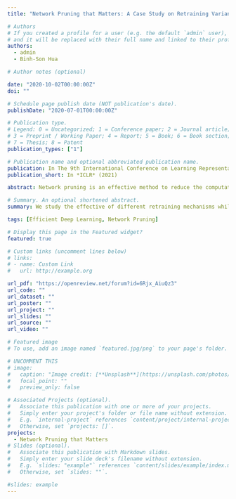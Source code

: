 ```yaml
---
title: "Network Pruning that Matters: A Case Study on Retraining Variants"

# Authors
# If you created a profile for a user (e.g. the default `admin` user), write the username (folder name) here
# and it will be replaced with their full name and linked to their profile.
authors:
  - admin
  - Binh-Son Hua

# Author notes (optional)

date: "2020-10-02T00:00:00Z"
doi: ""

# Schedule page publish date (NOT publication's date).
publishDate: "2020-07-01T00:00:00Z"

# Publication type.
# Legend: 0 = Uncategorized; 1 = Conference paper; 2 = Journal article;
# 3 = Preprint / Working Paper; 4 = Report; 5 = Book; 6 = Book section;
# 7 = Thesis; 8 = Patent
publication_types: ["1"]

# Publication name and optional abbreviated publication name.
publication: In The 9th International Conference on Learning Representations
publication_short: In *ICLR* (2021)

abstract: Network pruning is an effective method to reduce the computational expense of over-parameterized neural networks for deployment on low-resource systems. Recent state-of-the-art techniques for retraining pruned networks such as weight rewinding and learning rate rewinding have been shown to outperform the traditional fine-tuning technique in recovering the lost accuracy (Renda et al., 2020), but so far it is unclear what accounts for such performance. In this work, we conduct extensive experiments to verify and analyze the uncanny effectiveness of learning rate rewinding. We find that the reason behind the success of learning rate rewinding is the usage of a large learning rate. Similar phenomenon can be observed in other learning rate schedules that involve large learning rates, e.g., the 1-cycle learning rate schedule (Smith et al., 2019). By leveraging the right learning rate schedule in retraining, we demonstrate a counter-intuitive phenomenon in that randomly pruned networks could even achieve better performance than methodically pruned networks (fine-tuned with the conventional approach). Our results emphasize the cruciality of the learning rate schedule in pruned network retraining - a detail often overlooked by practitioners during the implementation of network pruning.

# Summary. An optional shortened abstract.
summary: We study the effective of different retraining mechanisms while doing pruning.

tags: [Efficient Deep Learning, Network Pruning]

# Display this page in the Featured widget?
featured: true

# Custom links (uncomment lines below)
# links:
# - name: Custom Link
#   url: http://example.org

url_pdf: "https://openreview.net/forum?id=6Rjx_AiuQz3"
url_code: ""
url_dataset: ""
url_poster: ""
url_project: ""
url_slides: ""
url_source: ""
url_video: ""

# Featured image
# To use, add an image named `featured.jpg/png` to your page's folder.

# UNCOMMENT THIS
# image:
#   caption: "Image credit: [**Unsplash**](https://unsplash.com/photos/pLCdAaMFLTE)"
#   focal_point: ""
#   preview_only: false

# Associated Projects (optional).
#   Associate this publication with one or more of your projects.
#   Simply enter your project's folder or file name without extension.
#   E.g. `internal-project` references `content/project/internal-project/index.md`.
#   Otherwise, set `projects: []`.
projects:
  - Network Pruning that Matters
# Slides (optional).
#   Associate this publication with Markdown slides.
#   Simply enter your slide deck's filename without extension.
#   E.g. `slides: "example"` references `content/slides/example/index.md`.
#   Otherwise, set `slides: ""`.

#slides: example
---
```


<!-- {{% callout note %}}
Click the _Cite_ button above to demo the feature to enable visitors to import publication metadata into their reference management software.
{{% /callout %}}

{{% callout note %}}
Create your slides in Markdown - click the _Slides_ button to check out the example.
{{% /callout %}}

Supplementary notes can be added here, including [code, math, and images](https://wowchemy.com/docs/writing-markdown-latex/). -->

